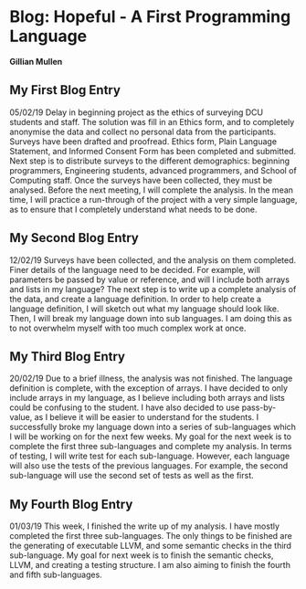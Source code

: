 # Blog: Hopeful - A First Programming Language

**Gillian Mullen**

## My First Blog Entry

05/02/19
Delay in beginning project as the ethics of surveying DCU students and staff. The solution was fill in an Ethics form, and to completely anonymise the data and collect no personal data from the participants.
Surveys have been drafted and proofread. Ethics form, Plain Language Statement, and Informed Consent Form has been completed and submitted.
Next step is to distribute surveys to the different demographics: beginning programmers, Engineering students, advanced programmers, and School of Computing staff. Once the surveys have been collected, they must be analysed.
Before the next meeting, I will complete the analysis. In the mean time, I will practice a run-through of the project with a very simple language, as to ensure that I completely understand what needs to be done.

## My Second Blog Entry

12/02/19
Surveys have been collected, and the analysis on them completed.
Finer details of the language need to be decided. For example, will parameters be passed by value or reference, and will I include both arrays and lists in my language?
The next step is to write up a complete analysis of the data, and create a language definition. In order to help create a language definition, I will sketch out what my language should look like. Then, I will break my language down into sub languages. I am doing this as to not overwhelm myself with too much complex work at once.

## My Third Blog Entry

20/02/19
Due to a brief illness, the analysis was not finished. The language definition is complete, with the exception of arrays. I have decided to only include arrays in my language, as I believe including both arrays and lists could be confusing to the student. I have also decided to use pass-by-value, as I believe it will be easier to understand for the students. I successfully broke my language down into a series of sub-languages which I will be working on for the next few weeks.
My goal for the next week is to complete the first three sub-languages and complete my analysis.
In terms of testing, I will write test for each sub-language. However, each language will also use the tests of the previous languages. For example, the second sub-language will use the second set of tests as well as the first.

## My Fourth Blog Entry

01/03/19
This week, I finished the write up of my analysis. I have mostly completed the first three sub-languages. The only things to be finished are the generating of executable LLVM, and some semantic checks in the third sub-language.
My goal for next week is to finish the semantic checks, LLVM, and creating a testing structure. I am also aiming to finish the fourth and fifth sub-languages.
